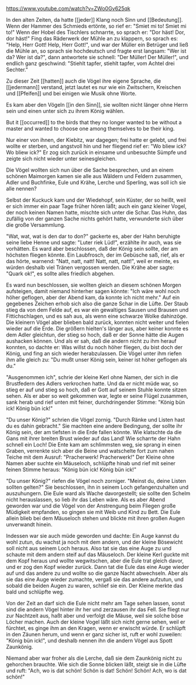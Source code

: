 https://www.youtube.com/watch?v=ZWo0Gv625qk

In den alten Zeiten, da hatte [[jeder]] Klang noch Sinn und [[Bedeutung]]. Wenn der Hammer des Schmieds ertönte, so rief er: "Smiet mi to! Smiet mi to!" Wenn der Hobel des Tischlers schnarrte, so sprach er: "Dor häst! Dor, dor häst!" Fing das Räderwerk der Mühle an zu klappern, so sprach es: "Help, Herr Gott! Help, Herr Gott!", und war der Müller ein Betrüger und ließ die Mühle an, so sprach sie hochdeutsch und fragte erst langsam: "Wer ist da? Wer ist da?", dann antwortete sie schnell: "Der Müller! Der Müller!", und endlich ganz geschwind: "Stiehlt tapfer, stiehlt tapfer, vom Achtel drei Sechter."


Zu dieser Zeit [[hatten]] auch die Vögel ihre eigene Sprache, die [[jedermann]] verstand, jetzt lautet es nur wie ein Zwitschern, Kreischen und [[Pfeifen]] und bei einigen wie Musik ohne Worte. 

Es kam aber den Vögeln [[in den Sinn]], sie wollten nicht länger ohne Herrn sein und einen unter sich zu ihrem König wählen.

But it [[occurred]] to the birds that they no longer wanted to be without a master and wanted to choose one among themselves to be their king.



Nur einer von ihnen, der Kiebitz, war dagegen; frei hatte er gelebt, und frei wollte er sterben, und angstvoll hin und her fliegend rief er: "Wo bliew ick? Wo bliew ick?" Er zog sich zurück in einsame und unbesuchte Sümpfe und zeigte sich nicht wieder unter seinesgleichen.

Die Vögel wollten sich nun über die Sache besprechen, und an einem schönen Maimorgen kamen sie alle aus Wäldern und Feldern zusammen, Adler und Buchfinke, Eule und Krähe, Lerche und Sperling, was soll ich sie alle nennen? 

Selbst der Kuckuck kam und der Wiedehopf, sein Küster, der so heißt, weil er sich immer ein paar Tage früher hören läßt; auch ein ganz kleiner Vogel, der noch keinen Namen hatte, mischte sich unter die Schar. Das Huhn, das zufällig von der ganzen Sache nichts gehört hatte, verwunderte sich über die große Versammlung.

"Wat, wat, wat is den dar to don?" gackerte es, aber der Hahn beruhigte seine liebe Henne und sagte: "Luter riek Lüd!", erzählte ihr auch, was sie vorhätten. Es ward aber beschlossen, daß der König sein sollte, der am höchsten fliegen könnte. Ein Laubfrosch, der im Gebüsche saß, rief, als er das hörte, warnend: "Natt, natt, natt! Natt, natt, natt!", weil er meinte, es würden deshalb viel Tränen vergossen werden. Die Krähe aber sagte: "Quark ok!", es sollte alles friedlich abgehen.

Es ward nun beschlossen, sie wollten gleich an diesem schönen Morgen aufsteigen, damit niemand hinterher sagen könnte: "Ich wäre wohl noch höher geflogen, aber der Abend kam, da konnte ich nicht mehr." Auf ein gegebenes Zeichen erhob sich also die ganze Schar in die Lüfte. Der Staub stieg da von dem Felde auf, es war ein gewaltiges Sausen und Brausen und Fittichschlagen, und es sah aus, als wenn eine schwarze Wolke dahinzöge. Die kleinern Vögel aber blieben bald zurück, konnten nicht weiter und fielen wieder auf die Erde. Die größern hielten's länger aus, aber keiner konnte es dem Adler gleichtun, der stieg so hoch, daß er der Sonne hätte die Augen aushacken können. Und als er sah, daß die andern nicht zu ihm herauf konnten, so dachte er: Was willst du noch höher fliegen, du bist doch der König, und fing an sich wieder herabzulassen. Die Vögel unter ihm riefen ihm alle gleich zu: "Du mußt unser König sein, keiner ist höher geflogen als du."

"Ausgenommen ich", schrie der kleine Kerl ohne Namen, der sich in die Brustfedern des Adlers verkrochen hatte. Und da er nicht müde war, so stieg er auf und stieg so hoch, daß er Gott auf seinem Stuhle konnte sitzen sehen. Als er aber so weit gekommen war, legte er seine Flügel zusammen, sank herab und rief unten mit feiner, durchdringender Stimme: "König bün ick! König bün ick!"

"Du unser König?" schrien die Vögel zornig. "Durch Ränke und Listen hast du es dahin gebracht." Sie machten eine andere Bedingung, der sollte ihr König sein, der am tiefsten in die Erde fallen könnte. Wie klatschte da die Gans mit ihrer breiten Brust wieder auf das Land! Wie scharrte der Hahn schnell ein Loch! Die Ente kam am schlimmsten weg, sie sprang in einen Graben, verrenkte sich aber die Beine und watschelte fort zum nahen Teiche mit dem Ausruf: "Pracherwerk! Pracherwerk!" Der Kleine ohne Namen aber suchte ein Mäuseloch, schlüpfte hinab und rief mit seiner feinen Stimme heraus: "König bün ick! König bün ick!"

"Du unser König?" riefen die Vögel noch zorniger. "Meinst du, deine Listen sollten gelten?" Sie beschlossen, ihn in seinem Loch gefangenzuhalten und auszuhungern. Die Eule ward als Wache davorgestellt; sie sollte den Schelm nicht herauslassen, so lieb ihr das Leben wäre. Als es aber Abend geworden war und die Vögel von der Anstrengung beim Fliegen große Müdigkeit empfanden, so gingen sie mit Weib und Kind zu Bett. Die Eule allein blieb bei dem Mäuseloch stehen und blickte mit ihren großen Augen unverwandt hinein.

Indessen war sie auch müde geworden und dachte: Ein Auge kannst du wohl zutun, du wachst ja noch mit dem andern, und der kleine Bösewicht soll nicht aus seinem Loch heraus. Also tat sie das eine Auge zu und schaute mit dem andern steif auf das Mäuseloch. Der kleine Kerl guckte mit dem Kopf heraus und wollte wegwitschen, aber die Eule trat gleich davor, und er zog den Kopf wieder zurück. Dann tat die Eule das eine Auge wieder auf und das andere zu und wollte so die ganze Nacht abwechseln. Aber als sie das eine Auge wieder zumachte, vergaß sie das andere aufzutun, und sobald die beiden Augen zu waren, schlief sie ein. Der Kleine merkte das bald und schlüpfte weg.

Von der Zeit an darf sich die Eule nicht mehr am Tage sehen lassen, sonst sind die andern Vögel hinter ihr her und zerzausen ihr das Fell. Sie fliegt nur zur Nachtzeit aus, haßt aber und verfolgt die Mäuse, weil sie solche böse Löcher machen. Auch der kleine Vogel läßt sich nicht gerne sehen, weil er fürchtet, es ginge ihm an den Kragen, wenn er erwischt würde. Er schlüpft in den Zäunen herum, und wenn er ganz sicher ist, ruft er wohl zuweilen: "König bün ick!", und deshalb nennen ihn die andern Vögel aus Spott Zaunkönig.

Niemand aber war froher als die Lerche, daß sie dem Zaunkönig nicht zu gehorchen brauchte. Wie sich die Sonne blicken läßt, steigt sie in die Lüfte und ruft: "Ach, wo is dat schön! Schön is dat! Schön! Schön! Ach, wo is dat schön!"